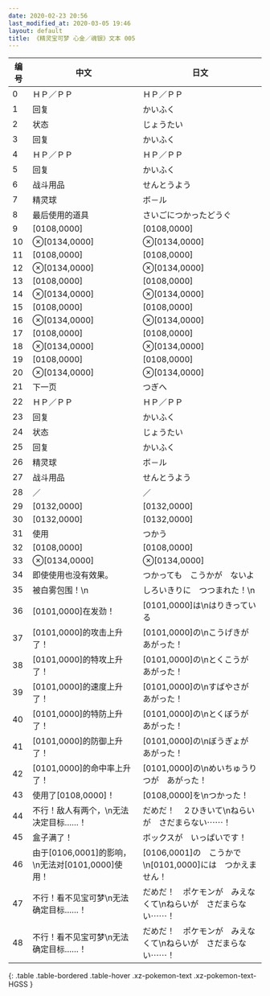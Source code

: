 ```yaml
---
date: 2020-02-23 20:56
last_modified_at: 2020-03-05 19:46
layout: default
title: 《精灵宝可梦 心金／魂银》文本 005
---
```

| 编号 | 中文 | 日文 |
| ---- | ---- | ---- |
| 0 | ＨＰ／ＰＰ | ＨＰ／ＰＰ |
| 1 | 回复 | かいふく |
| 2 | 状态 | じょうたい |
| 3 | 回复 | かいふく |
| 4 | ＨＰ／ＰＰ | ＨＰ／ＰＰ |
| 5 | 回复 | かいふく |
| 6 | 战斗用品 | せんとうよう |
| 7 | 精灵球 | ボ－ル |
| 8 | 最后使用的道具 | さいごにつかったどうぐ |
| 9 | [0108,0000] | [0108,0000] |
| 10 | ⊗[0134,0000] | ⊗[0134,0000] |
| 11 | [0108,0000] | [0108,0000] |
| 12 | ⊗[0134,0000] | ⊗[0134,0000] |
| 13 | [0108,0000] | [0108,0000] |
| 14 | ⊗[0134,0000] | ⊗[0134,0000] |
| 15 | [0108,0000] | [0108,0000] |
| 16 | ⊗[0134,0000] | ⊗[0134,0000] |
| 17 | [0108,0000] | [0108,0000] |
| 18 | ⊗[0134,0000] | ⊗[0134,0000] |
| 19 | [0108,0000] | [0108,0000] |
| 20 | ⊗[0134,0000] | ⊗[0134,0000] |
| 21 | 下一页 | つぎへ |
| 22 | ＨＰ／ＰＰ | ＨＰ／ＰＰ |
| 23 | 回复 | かいふく |
| 24 | 状态 | じょうたい |
| 25 | 回复 | かいふく |
| 26 | 精灵球 | ボ－ル |
| 27 | 战斗用品 | せんとうよう |
| 28 | ／ | ／ |
| 29 | [0132,0000] | [0132,0000] |
| 30 | [0132,0000] | [0132,0000] |
| 31 | 使用 | つかう |
| 32 | [0108,0000] | [0108,0000] |
| 33 | ⊗[0134,0000] | ⊗[0134,0000] |
| 34 | 即使使用也没有效果。 | つかっても　こうかが　ないよ |
| 35 | 被白雾包围！\n | しろいきりに　つつまれた！\n |
| 36 | [0101,0000]在发劲！ | [0101,0000]は\nはりきっている |
| 37 | [0101,0000]的攻击上升了！ | [0101,0000]の\nこうげきが　あがった！ |
| 38 | [0101,0000]的特攻上升了！ | [0101,0000]の\nとくこうが　あがった！ |
| 39 | [0101,0000]的速度上升了！ | [0101,0000]の\nすばやさが　あがった！ |
| 40 | [0101,0000]的特防上升了！ | [0101,0000]の\nとくぼうが　あがった！ |
| 41 | [0101,0000]的防御上升了！ | [0101,0000]の\nぼうぎょが　あがった！ |
| 42 | [0101,0000]的命中率上升了！ | [0101,0000]の\nめいちゅうりつが　あがった！ |
| 43 | 使用了[0108,0000]！ | [0108,0000]を\nつかった！ |
| 44 | 不行！敌人有两个，\n无法决定目标……！ | だめだ！　２ひきいて\nねらいが　さだまらない⋯⋯！ |
| 45 | 盒子满了！ | ボックスが　いっぱいです！ |
| 46 | 由于[0106,0001]的影响，\n无法对[0101,0000]使用！ | [0106,0001]の　こうかで\n[0101,0000]には　つかえません！ |
| 47 | 不行！看不见宝可梦\n无法确定目标……！ | だめだ！　ポケモンが　みえなくて\nねらいが　さだまらない⋯⋯！ |
| 48 | 不行！看不见宝可梦\n无法确定目标……！ | だめだ！　ポケモンが　みえなくて\nねらいが　さだまらない⋯⋯！ |
{: .table .table-bordered .table-hover .xz-pokemon-text .xz-pokemon-text-HGSS }